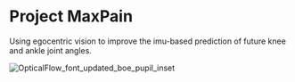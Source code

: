 # Project MaxPain
Using egocentric vision to improve the imu-based prediction of future knee and ankle joint angles.

![OpticalFlow_font_updated_boe_pupil_inset](https://user-images.githubusercontent.com/42185229/177664096-b4d580c7-8371-4331-8f2c-ef22d7986cf1.png)
